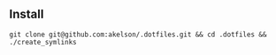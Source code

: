 ## Install
```git clone git@github.com:akelson/.dotfiles.git && cd .dotfiles && ./create_symlinks```
